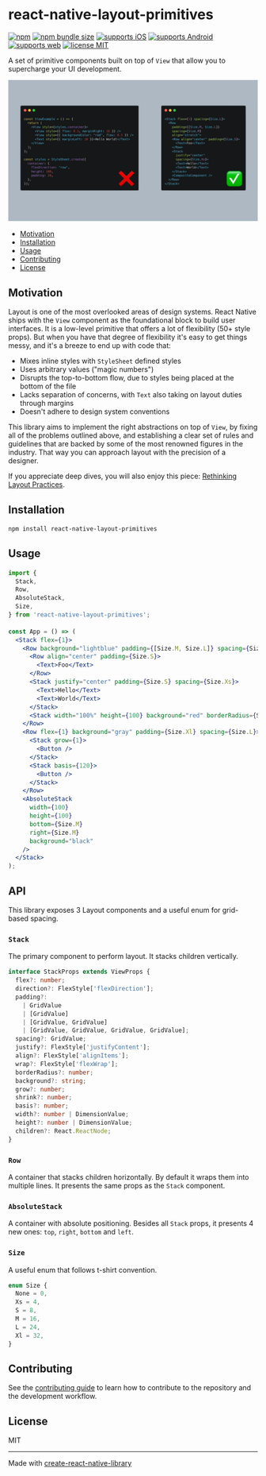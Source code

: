 # react-native-layout-primitives

[![npm](https://img.shields.io/npm/v/react-native-layout-primitives?color=brightgreen)](https://www.npmjs.com/package/react-native-layout-primitives)
[![npm bundle size](https://img.shields.io/bundlephobia/min/react-native-layout-primitives)](https://bundlephobia.com/result?p=react-native-layout-primitives)
[![supports iOS](https://img.shields.io/badge/iOS-999999.svg?style=flat-square&logo=APPLE&labelColor=999999&logoColor=fff)](https://github.com/expo/expo)
[![supports Android](https://img.shields.io/badge/Android-A4C639.svg?style=flat-square&logo=ANDROID&labelColor=A4C639&logoColor=fff)](https://github.com/expo/expo)
[![supports web](https://img.shields.io/badge/Web-4285F4.svg?style=flat-square&logo=GOOGLE-CHROME&labelColor=4285F4&logoColor=fff)](https://github.com/expo/expo)
[![license MIT](https://img.shields.io/badge/license-MIT-brightgreen)](https://github.com/rgommezz/react-native-layout-primitives/blob/master/LICENSE)

A set of primitive components built on top of `View` that allow you to supercharge your UI development.

![](./assets/banner.png)

- [Motivation](#motivation)
- [Installation](#installation)
- [Usage](#usage)
- [Contributing](#contributing)
- [License](#license)

## Motivation

Layout is one of the most overlooked areas of design systems. React Native ships with the `View` component as the foundational block to build user interfaces.
It is a low-level primitive that offers a lot of flexibility (50+ style props). But when you have that degree of flexibility it's easy to get things messy,
and it's a breeze to end up with code that:

- Mixes inline styles with `StyleSheet` defined styles
- Uses arbitrary values ("magic numbers")
- Disrupts the top-to-bottom flow, due to styles being placed at the bottom of the file
- Lacks separation of concerns, with `Text` also taking on layout duties through margins
- Doesn't adhere to design system conventions

This library aims to implement the right abstractions on top of `View`, by fixing all of the problems outlined above,
and establishing a clear set of rules and guidelines that are backed by some of the most renowned figures in the industry.
That way you can approach layout with the precision of a designer.

If you appreciate deep dives, you will also enjoy this piece: [Rethinking Layout Practices](https://www.reactnative.university/blog/rethinking-layout-practices).

## Installation

```sh
npm install react-native-layout-primitives
```

## Usage

```jsx
import {
  Stack,
  Row,
  AbsoluteStack,
  Size,
} from 'react-native-layout-primitives';

const App = () => (
  <Stack flex={1}>
    <Row background="lightblue" padding={[Size.M, Size.L]} spacing={Size.M}>
      <Row align="center" padding={Size.S}>
        <Text>Foo</Text>
      </Row>
      <Stack justify="center" padding={Size.S} spacing={Size.Xs}>
        <Text>Hello</Text>
        <Text>World</Text>
      </Stack>
      <Stack width="100%" height={100} background="red" borderRadius={Size.S} />
    </Row>
    <Row flex={1} background="gray" padding={Size.Xl} spacing={Size.L}>
      <Stack grow={1}>
        <Button />
      </Stack>
      <Stack basis={120}>
        <Button />
      </Stack>
    </Row>
    <AbsoluteStack
      width={100}
      height={100}
      bottom={Size.M}
      right={Size.M}
      background="black"
    />
  </Stack>
);
```

## API
This library exposes 3 Layout components and a useful enum for grid-based spacing.

### `Stack`
The primary component to perform layout. It stacks children vertically.

```ts
interface StackProps extends ViewProps {
  flex?: number;
  direction?: FlexStyle['flexDirection'];
  padding?:
    | GridValue
    | [GridValue]
    | [GridValue, GridValue]
    | [GridValue, GridValue, GridValue, GridValue];
  spacing?: GridValue;
  justify?: FlexStyle['justifyContent'];
  align?: FlexStyle['alignItems'];
  wrap?: FlexStyle['flexWrap'];
  borderRadius?: number;
  background?: string;
  grow?: number;
  shrink?: number;
  basis?: number;
  width?: number | DimensionValue;
  height?: number | DimensionValue;
  children?: React.ReactNode;
}
```

### `Row`
A container that stacks children horizontally. By default it wraps them into multiple lines.
It presents the same props as the `Stack` component.

### `AbsoluteStack`
A container with absolute positioning. Besides all `Stack` props, it presents 4 new ones: `top`, `right`, `bottom` and `left`.

### `Size`
A useful enum that follows t-shirt convention.
```ts
enum Size {
  None = 0,
  Xs = 4,
  S = 8,
  M = 16,
  L = 24,
  Xl = 32,
}

```

## Contributing

See the [contributing guide](CONTRIBUTING.md) to learn how to contribute to the repository and the development workflow.

## License

MIT

---

Made with [create-react-native-library](https://github.com/callstack/react-native-builder-bob)
